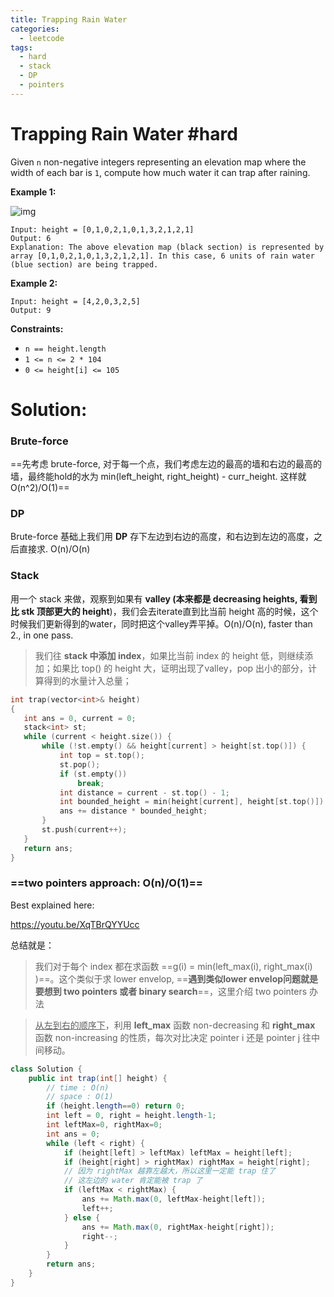 ```yaml
---
title: Trapping Rain Water
categories:
  - leetcode
tags:
  - hard
  - stack
  - DP
  - pointers
---
```




# Trapping Rain Water #hard

Given `n` non-negative integers representing an elevation map where the width of each bar is `1`, compute how much water it can trap after raining.

**Example 1:**

![img](https://assets.leetcode.com/uploads/2018/10/22/rainwatertrap.png)

```
Input: height = [0,1,0,2,1,0,1,3,2,1,2,1]
Output: 6
Explanation: The above elevation map (black section) is represented by array [0,1,0,2,1,0,1,3,2,1,2,1]. In this case, 6 units of rain water (blue section) are being trapped.
```

**Example 2:**

```
Input: height = [4,2,0,3,2,5]
Output: 9
```


**Constraints:**

- `n == height.length`
- `1 <= n <= 2 * 104`
- `0 <= height[i] <= 105`


# Solution:

### Brute-force

==先考虑 brute-force, 对于每一个点，我们考虑左边的最高的墙和右边的最高的墙，最终能hold的水为 min(left_height, right_height) - curr_height. 这样就 O(n^2)/O(1)==



### DP

Brute-force 基础上我们用 **DP** 存下左边到右边的高度，和右边到左边的高度，之后直接求. O(n)/O(n)



### Stack

用一个 stack 来做，观察到如果有 **valley (本来都是 decreasing heights, 看到比 stk 顶部更大的 height**)，我们会去iterate直到比当前 height 高的时候，这个时候我们更新得到的water，同时把这个valley弄平掉。O(n)/O(n), faster than 2., in one pass.

>  我们往 **stack 中添加 index**，如果比当前 index 的 height 低，则继续添加；如果比 top() 的 height 大，证明出现了valley，pop 出小的部分，计算得到的水量计入总量；

```c++
int trap(vector<int>& height)
{
   int ans = 0, current = 0;
   stack<int> st;
   while (current < height.size()) {
	   while (!st.empty() && height[current] > height[st.top()]) {
		   int top = st.top();
		   st.pop();
		   if (st.empty())
			   break;
		   int distance = current - st.top() - 1;
		   int bounded_height = min(height[current], height[st.top()]) - height[top];
		   ans += distance * bounded_height;
	   }
	   st.push(current++);
   }
   return ans;
}

```



### ==**two pointers approach: O(n)/O(1)**==

Best explained here:

<https://youtu.be/XqTBrQYYUcc>

总结就是：

>  我们对于每个 index 都在求函数 ==g(i) = min(left_max(i), right_max(i) )==。这个类似于求 lower envelop, ==**遇到类似lower envelop问题就是要想到 two pointers 或者 binary search**==，这里介绍 two pointers 办法

>  <u>从左到右的顺序下</u>，利用 **left_max** 函数 non-decreasing 和 **right_max** 函数 non-increasing 的性质，每次对比决定 pointer i 还是 pointer j 往中间移动。

```java
class Solution {
    public int trap(int[] height) {
        // time : O(n)
        // space : O(1)
        if (height.length==0) return 0; 
        int left = 0, right = height.length-1; 
        int leftMax=0, rightMax=0; 
        int ans = 0; 
        while (left < right) {
            if (height[left] > leftMax) leftMax = height[left]; 
            if (height[right] > rightMax) rightMax = height[right];
          	// 因为 rightMax 越靠左越大，所以这里一定能 trap 住了
          	// 这左边的 water 肯定能被 trap 了
            if (leftMax < rightMax) {
                ans += Math.max(0, leftMax-height[left]); 
                left++; 
            } else {
                ans += Math.max(0, rightMax-height[right]); 
                right--; 
            }
        }
        return ans; 
    }
}
```





